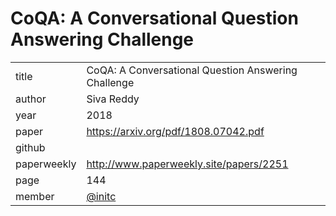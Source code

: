 # CoQA: A Conversational Question Answering Challenge

|  |  |
| :--- | :--- |
| title | CoQA: A Conversational Question Answering Challenge |
| author | Siva Reddy |
| year | 2018 |
| paper |   https://arxiv.org/pdf/1808.07042.pdf |
| github |  |
| paperweekly | http://www.paperweekly.site/papers/2251 |
| page | 144 |
| member | [@initc](https://github.com/initc) |